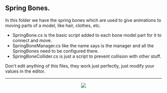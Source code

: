## Spring Bones.

In this folder we have the spring bones which are used to give animations to moving parts of a model, like hair, clothes, etc.
* SpringBone.cs is the basic script added to each bone model part for it to connect and move.
* SpringBoneManager.cs like the name says is the manager and all the SpringBones need to be configured there.
* SpringBoneCollider.cs is just a script to prevent collision with other stuff.

Don't edit anything of this files, they work just perfectly, just modify your values in the editor.

---
<div align=center>
  <img src="https://forthebadge.com/images/badges/made-with-c-sharp.svg" />
</div>
